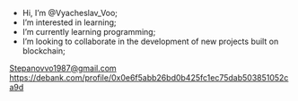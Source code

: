 - Hi, I’m @Vyacheslav_Voo;
- I’m interested in learning;
- I’m currently learning programming;
- I’m looking to collaborate in the development of new projects built on blockchain;

Stepanovvo1987@gmail.com
https://debank.com/profile/0x0e6f5abb26bd0b425fc1ec75dab503851052ca9d
